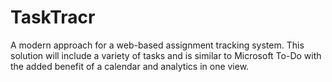 # TaskTracr
A modern approach for a web-based assignment tracking system. This solution will include a variety of tasks and is similar to Microsoft To-Do with the added benefit of a calendar and analytics in one view. 
